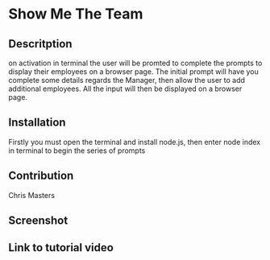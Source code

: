 # Show Me The Team
  

  ## Descritption
  on activation in terminal the user will be promted to complete the prompts to display their employees on a browser page. The initial prompt will have you     complete some details regards the Manager, then allow the user to add additional employees. All the input will then be displayed on a browser page.
      
  ## Installation
  Firstly you must open the terminal and install node.js, then enter node index in terminal to begin the series of prompts
      
  ## Contribution
  Chris Masters
  
  ## Screenshot
  
  ## Link to tutorial video
  
    
    

